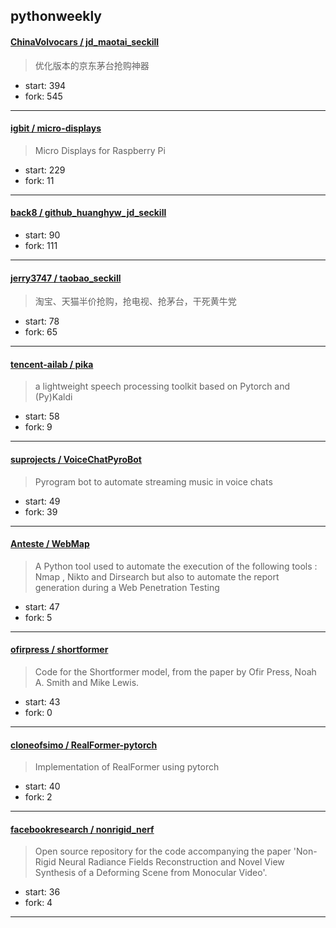 ## pythonweekly

#### [ChinaVolvocars / jd_maotai_seckill](https://github.com/ChinaVolvocars/jd_maotai_seckill)

> 优化版本的京东茅台抢购神器

+ start: 394
+ fork: 545

----


#### [igbit / micro-displays](https://github.com/igbit/micro-displays)

> Micro Displays for Raspberry Pi 

+ start: 229
+ fork: 11

----


#### [back8 / github_huanghyw_jd_seckill](https://github.com/back8/github_huanghyw_jd_seckill)

> 

+ start: 90
+ fork: 111

----


#### [jerry3747 / taobao_seckill](https://github.com/jerry3747/taobao_seckill)

> 淘宝、天猫半价抢购，抢电视、抢茅台，干死黄牛党

+ start: 78
+ fork: 65

----


#### [tencent-ailab / pika](https://github.com/tencent-ailab/pika)

> a lightweight speech processing toolkit based on Pytorch and (Py)Kaldi

+ start: 58
+ fork: 9

----


#### [suprojects / VoiceChatPyroBot](https://github.com/suprojects/VoiceChatPyroBot)

> Pyrogram bot to automate streaming music in voice chats

+ start: 49
+ fork: 39

----


#### [Anteste / WebMap](https://github.com/Anteste/WebMap)

> A Python tool used to automate the execution of the following tools : Nmap , Nikto and Dirsearch but also to automate the report generation during a Web Penetration Testing

+ start: 47
+ fork: 5

----


#### [ofirpress / shortformer](https://github.com/ofirpress/shortformer)

> Code for the Shortformer model, from the paper by Ofir Press, Noah A. Smith and Mike Lewis.

+ start: 43
+ fork: 0

----


#### [cloneofsimo / RealFormer-pytorch](https://github.com/cloneofsimo/RealFormer-pytorch)

> Implementation of RealFormer using pytorch

+ start: 40
+ fork: 2

----


#### [facebookresearch / nonrigid_nerf](https://github.com/facebookresearch/nonrigid_nerf)

> Open source repository for the code accompanying the paper 'Non-Rigid Neural Radiance Fields Reconstruction and Novel View Synthesis of a Deforming Scene from Monocular Video'.

+ start: 36
+ fork: 4

----

